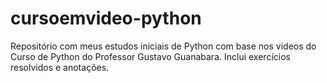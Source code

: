 # cursoemvideo-python
Repositório com meus estudos iniciais de Python com base nos videos do Curso de Python do Professor Gustavo Guanabara. Inclui exercícios resolvidos e anotações.
